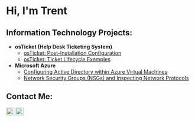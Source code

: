 <h1>Hi, I'm Trent</h1>

<h2> Information Technology Projects:</h2>

- <b> osTicket (Help Desk Ticketing System) </b>
  - [osTicket: Post-Installation Configuration](https://github.com/trentnreed/post-install-config)
  - [osTicket: Ticket Lifecycle Examples](https://github.com/trentnreed/ticket-lifecycle)
- <b>Microsoft Azure</b>
  - [Configuring Active Directory within Azure Virtual Machines](https://github.com/trentnreed/configure-ad)
  - [Network Security Groups (NSGs) and Inspecting Network Protocols](https://github.com/trentnreed/azure-network-protocols)

<h2> Contact Me: </h2>

[<img align="left" alt="Trent | Instagram" width="22px" src="https://cdn.jsdelivr.net/npm/simple-icons@v3/icons/instagram.svg"/>][instagram]
[<img align="left" alt="Trent | Twitter" width="22px" src="https://cdn.jsdelivr.net/npm/simple-icons@v3/icons/twitter.svg"/>][Twitter]

[instagram]: https://www.instagram.com/trentnreed
[twitter]: https://www.twitter.com/kensanxx
